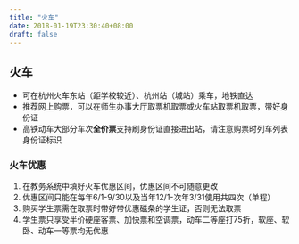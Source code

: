 ```yaml
---
title: "火车"
date: 2018-01-19T23:30:40+08:00
draft: false
---
```


## 火车

* 可在杭州火车东站（距学校较近）、杭州站（城站）乘车，地铁直达
* 推荐网上购票，可以在师生办事大厅取票机取票或火车站取票机取票，带好身份证
* 高铁动车大部分车次**全价票**支持刷身份证直接进出站，请注意购票时列车列表身份证标识

### 火车优惠

1. 在教务系统中填好火车优惠区间，优惠区间不可随意更改
1. 优惠区间只能在每年6/1-9/30以及当年12/1-次年3/31使用共四次（单程）
1. 购买学生票需在取票时带好带优惠磁条的学生证，否则无法取票
1. 学生票只享受半价硬座客票、加快票和空调票，动车二等座打75折，软座、软卧、动车一等票均无优惠